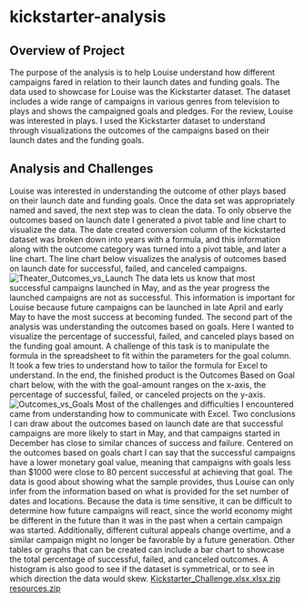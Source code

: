 # kickstarter-analysis
## Overview of Project
The purpose of the analysis is to help Louise understand how different campaigns fared in relation to their launch dates and funding goals. The data used to showcase for Louise was the Kickstarter dataset. The dataset includes a wide range of campaigns in various genres from television to plays and shows the campaigned goals and pledges.  For the review, Louise was interested in plays. I used the Kickstarter dataset to understand through visualizations the outcomes of the campaigns based on their launch dates and the funding goals.
## Analysis and Challenges
Louise was interested in understanding the outcome of other plays based on their launch date and funding goals. Once the data set was appropriately named and saved, the next step was to clean the data. To only observe the outcomes based on launch date I generated a pivot table and line chart to visualize the data. The date created conversion column of the kickstarted dataset was broken down into years with a formula, and this information along with the outcome category was turned into a pivot table, and later a line chart. The line chart below visualizes the analysis of outcomes based on launch date for successful, failed, and canceled campaigns.
![Theater_Outcomes_vs_Launch](https://user-images.githubusercontent.com/98627709/155868017-97d09f81-e738-43f3-a6ea-4955788866bb.png)
The data lets us know that most successful campaigns launched in May, and as the year progress the launched campaigns are not as successful. This information is important for Louise because future campaigns can be launched in late April and early May to have the most success at becoming funded. The second part of the analysis was understanding the outcomes based on goals. Here I wanted to visualize the percentage of successful, failed, and canceled plays based on the funding goal amount. A challenge of this task is to manipulate the formula in the spreadsheet to fit within the parameters for the goal column. It took a few tries to understand how to tailor the formula for Excel to understand. In the end, the finished product is the Outcomes Based on Goal chart below, with the with the goal-amount ranges on the x-axis, the percentage of successful, failed, or canceled projects on the y-axis.
![Outcomes_vs_Goals](https://user-images.githubusercontent.com/98627709/155868048-4270e6ce-e58c-41da-9b5b-e846f2a45439.png)
Most of the challenges and difficulties I encountered came from understanding how to communicate with Excel. Two conclusions I can draw about the outcomes based on launch date are that successful campaigns are more likely to start in May, and that campaigns started in December has close to similar chances of success and failure. Centered on the outcomes based on goals chart I can say that the successful campaigns have a lower monetary goal value, meaning that campaigns with goals less than $1000 were close to 80 percent successful at achieving that goal. The data is good about showing what the sample provides, thus Louise can only infer from the information based on what is provided for the set number of dates and locations. Because the data is time sensitive, it can be difficult to determine how future campaigns will react, since the world economy might be different in the future than it was in the past when a certain campaign was started. Additionally, different cultural appeals change overtime, and a similar campaign might no longer be favorable by a future generation. Other tables or graphs that can be created can include a bar chart to showcase the total percentage of successful, failed, and canceled outcomes. A histogram is also good to see if the dataset is symmetrical, or to see in which direction the data would skew. 
[Kickstarter_Challenge.xlsx.xlsx.zip](https://github.com/cgomez1995/kickstarter-analysis/files/8148041/Kickstarter_Challenge.xlsx.xlsx.zip)
[resources.zip](https://github.com/cgomez1995/kickstarter-analysis/files/8148043/resources.zip)

